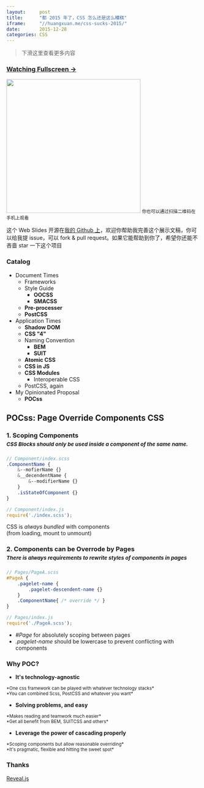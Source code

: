 ```yaml
---
layout:     post
title:      "都 2015 年了，CSS 怎么还是这么糟糕"
iframe:     "//huangxuan.me/css-sucks-2015/"
date:       2015-12-28
categories: CSS
---
```



> 下滑这里查看更多内容


### [Watching Fullscreen →](https://huangxuan.me/css-sucks-2015/)

<div class="visible-md visible-lg">
<img src="//huangxuan.me/css-sucks-2015/attach/qrcode.png" width="350"/>
<small class="img-hint">你也可以通过扫描二维码在手机上观看</small>
</div>


这个 Web Slides 开源在[我的 Github 上](https://github.com/Huxpro/css-sucks-2015)，欢迎你帮助我完善这个展示文稿，你可以给我提 issue，可以 fork & pull request。如果它能帮助到你了，希望你还能不吝啬 star 一下这个项目


### Catalog

- Document Times
    - Frameworks
    - Style Guide
        - **OOCSS**
        - **SMACSS**
    - **Pre-processer**
    - **PostCSS**
- Application Times
    - **Shadow DOM**
    - **CSS "4"**
    - Naming Convention
        - **BEM**
        - **SUIT**
    - **Atomic CSS**
    - **CSS in JS**
    - **CSS Modules**  
        - Interoperable CSS
    - PostCSS, again
- My Opinionated Proposal
    - **POCss**

## POCss: Page Override Components CSS

### 1. Scoping Components <br><small style="line-height:2em;">*CSS Blocks should only be used inside a component of the same name.*</small>

```scss
// Component/index.scss
.ComponentName {
    &--mofierName {}
    &__decendentName {
        &--modifierName {}
    }
    .isStateOfComponent {}
}
```

```javascript
// Component/index.js
require('./index.scss');
```

CSS is *always bundled* with components<br>(from loading, mount to unmount)

### 2. Components can be Overrode by Pages <br><small style="line-height:2em;">*There is always requirements to rewrite styles of components in pages*</small>

```scss
// Pages/PageA.scss
#PageA {
    .pagelet-name {
        .pagelet-descendent-name {}
    }
    .ComponentName{ /* override */ }
}
```

```javascript
// Pages/index.js
require('./PageA.scss');
```

- *#Page* for absolutely scoping between pages
- *.pagelet-name* should be lowercase to prevent conflicting with components

### Why POC?

- **It's technology-agnostic**
<small>
    *One css framework can be played with whatever technology stacks*<br>
    *You can combined Scss, PostCSS and whatever you want*
</small>

- **Solving problems, and easy**
<small>
    *Makes reading and teamwork much easier*<br>
    *Get all benefit from BEM, SUITCSS and others*
</small>

- **Leverage the power of cascading properly**
<small>
    *Scoping components but allow reasonable overriding*<br>
    *It's pragmatic, flexible and hitting the sweet spot*
</small>

### Thanks

[Reveal.js](http://lab.hakim.se/reveal-js)
